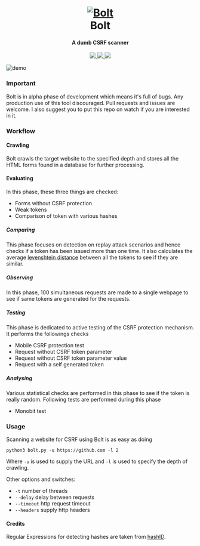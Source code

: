 <h1 align="center">
  <br>
  <a href="https://github.com/s0md3v/Bolt"><img src="https://i.ibb.co/2tnkLvt/bolt.png" alt="Bolt"></a>
  <br>
  Bolt
  <br>
</h1>

<h4 align="center">A dumb CSRF scanner</h4>

<p align="center">
  <a href="https://github.com/s0md3v/Bolt/releases">
    <img src="https://img.shields.io/github/release/s0md3v/Bolt.svg">
  </a>
  <a href="https://travis-ci.com/s0md3v/Bolt">
    <img src="https://img.shields.io/travis/com/s0md3v/Bolt.svg">
  </a>
  <a href="https://github.com/s0md3v/Bolt/issues?q=is%3Aissue+is%3Aclosed">
      <img src="https://img.shields.io/github/issues-closed-raw/s0md3v/Bolt.svg">
  </a>
</p>

![demo](https://i.ibb.co/mTtHTGP/Screenshot-2018-12-30-03-42-26.png)

### Important
Bolt is in alpha phase of development which means it's full of bugs. Any production use of this tool discouraged.
Pull requests and issues are welcome. I also suggest you to put this repo on watch if you are interested in it.

### Workflow

#### Crawling
Bolt crawls the target website to the specified depth and stores all the HTML forms found in a database for further processing.

#### Evaluating
In this phase, these three things are checked:
- Forms without CSRF protection
- Weak tokens
- Comparison of token with various hashes

##### Comparing
This phase focuses on detection on replay attack scenarios and hence checks if a token has been issued more than one time.
It also calculates the average [levenshtein distance](https://en.wikipedia.org/wiki/Levenshtein_distance) between all the tokens to see if they are similar.

##### Observing
In this phase, 100 simultaneous requests are made to a single webpage to see if same tokens are generated for the requests.

##### Testing
This phase is dedicated to active testing of the CSRF protection mechanism.
It performs the followings checks
- Mobile CSRF protection test
- Request without CSRF token parameter
- Request without CSRF token parameter value
- Request with a self generated token

##### Analysing
Various statistical checks are performed in this phase to see if the token is really random.
Following tests are performed during this phase
- Monobit test

### Usage

Scanning a website for CSRF using Bolt is as easy as doing
```
python3 bolt.py -u https://github.com -l 2
```
Where `-u` is used to supply the URL and `-l` is used to specify the depth of crawling.

Other options and switches:

- `-t` number of threads
- `--delay` delay between requests
- `--timeout` http request timeout
- `--headers` supply http headers

#### Credits
Regular Expressions for detecting hashes are taken from [hashID](https://github.com/psypanda/hashID).

